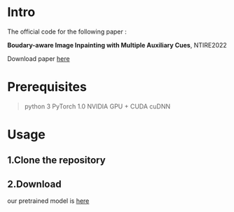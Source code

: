 # Intro
The official code for the following paper :

**Boudary-aware Image Inpainting with Multiple Auxiliary Cues**, NTIRE2022

Download paper [here](https://openaccess.thecvf.com/content/CVPR2022W/NTIRE/papers/Yamashita_Boundary-Aware_Image_Inpainting_With_Multiple_Auxiliary_Cues_CVPRW_2022_paper.pdf)

# Prerequisites
>python 3  PyTorch 1.0  NVIDIA GPU + CUDA cuDNN

# Usage
## 1.Clone the repository

## 2.Download 


our pretrained model is [here](https://drive.google.com/drive/folders/1GOGqqkOKjS3N2aXRe_7tynJ58gDfJIme?usp=sharing)
